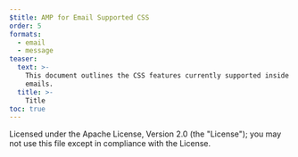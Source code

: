 ```yaml
---
$title: AMP for Email Supported CSS
order: 5
formats:
  - email
  - message
teaser:
  text: >-
    This document outlines the CSS features currently supported inside AMP
    emails.
  title: >-
    Title
toc: true
---
```


Licensed under the Apache License, Version 2.0 (the "License");
you may not use this file except in compliance with the License.
